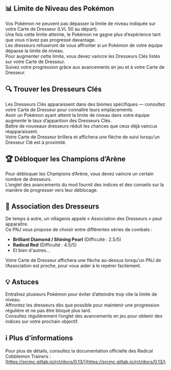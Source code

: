 ## 📊 Limite de Niveau des Pokémon

Vos Pokémon ne peuvent pas dépasser la limite de niveau indiquée sur votre Carte de Dresseur (LVL 50 au départ).  
Une fois cette limite atteinte, le Pokémon ne gagne plus d’expérience tant que vous n’avez pas progressé davantage.  
Les dresseurs refuseront de vous affronter si un Pokémon de votre équipe dépasse la limite de niveau.  
Pour augmenter cette limite, vous devez vaincre les Dresseurs Clés listés sur votre Carte de Dresseur.  
Suivez votre progression grâce aux avancements en jeu et à votre Carte de Dresseur.

## 🔍 Trouver les Dresseurs Clés

Les Dresseurs Clés apparaissent dans des biomes spécifiques — consultez votre Carte de Dresseur pour connaître leurs emplacements.  
Avoir un Pokémon ayant atteint la limite de niveau dans votre équipe augmente le taux d’apparition des Dresseurs Clés.  
Battre de nouveaux dresseurs réduit les chances que ceux déjà vaincus réapparaissent.  
Votre Carte de Dresseur brillera et affichera une flèche de suivi lorsqu’un Dresseur Clé est à proximité.

## 🏆 Débloquer les Champions d’Arène

Pour débloquer les Champions d’Arène, vous devez vaincre un certain nombre de dresseurs.  
L’onglet des avancements du mod fournit des indices et des conseils sur la manière de progresser vers leur déblocage.

## 🤝 Association des Dresseurs

De temps à autre, un villageois appelé « Association des Dresseurs » peut apparaître.  
Ce PNJ vous propose de choisir entre différentes séries de combats :  
- **Brilliant Diamond / Shining Pearl** (Difficulté : 2.5/5)  
- **Radical Red** (Difficulté : 4.5/5)  
- Et bien d'autres...

Votre Carte de Dresseur affichera une flèche au-dessus lorsqu’un PNJ de l’Association est proche, pour vous aider à le repérer facilement.

## 💡 Astuces

Entraînez plusieurs Pokémon pour éviter d’atteindre trop vite la limite de niveau.  
Affrontez les dresseurs dès que possible pour maintenir une progression régulière et ne pas être bloqué plus tard.  
Consultez régulièrement l’onglet des avancements en jeu pour obtenir des indices sur votre prochain objectif.

## ℹ️ Plus d’informations

Pour plus de détails, consultez la documentation officielle des Radical Cobblemon Trainers :  
[https://srcmc.gitlab.io/rct/docs/0.13/](https://srcmc.gitlab.io/rct/docs/0.13/)

